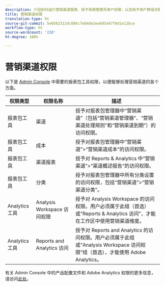 ```yaml
---
description: 介绍如何运行营销渠道报表、授予有限管理员用户权限，以及授予用户群组对报表的访问权限。
title: 营销渠道权限
translation-type: ht
source-git-commit: 5e0562312dc086c7e84de2ee8d5d47f6d1e12bce
workflow-type: ht
source-wordcount: '220'
ht-degree: 100%

---
```



# 营销渠道权限

以下是 [Admin Console](https://adminconsole.adobe.com/) 中需要的报表包工具权限，以便能够处理营销渠道的各个方面。

| 权限类型 | 权限名称 | 描述 |
|---|---|---|
| 报表包工具 | 渠道 | 授予对报表包管理器中“营销渠道”（包括“营销渠道管理器”、“营销渠道处理规则”和“营销渠道到期”）的访问权限。 |
| 报表包工具 | 成本 | 授予对报表包管理器中“营销渠道”>“营销渠道成本”的访问权限。 |
| 报表包工具 | 渠道报表 | 授予对 Reports &amp; Analytics 中“营销渠道”>“渠道概述报告”的访问权限。 |
| 报表包工具 | 分类 | 授予对报表包管理器中所有分类设置的访问权限，包括“营销渠道”>“营销渠道分类”。 |
| Analytics 工具 | Analysis Workspace 访问权限 | 授予对 Analysis Workspace 的访问权限。用户必须属于此组（首选）或“Reports &amp; Analytics 访问”，才能在工作区中使用营销渠道维度。 |
| Analytics 工具 | Reports and Analytics 访问 | 授予对 Reports and Analytics 的访问权限。用户必须属于此组或“Analysis Workspace 访问权限”组（首选），才能使用 Adobe Analytics。 |

有关 Admin Console 中的产品配置文件和 Adobe Analytics 权限的更多信息，请访问[此处](https://docs.adobe.com/content/help/zh-Hans/analytics/admin/admin-console/permissions/product-profile.html)。